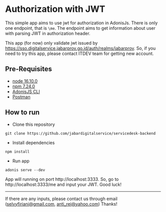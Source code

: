 # Authorization with JWT 

This simple app aims to use jwt for authorization in AdonisJs. There is only one endpoint, that is `\me`. 
The endpoint aims to get information about user with parsing JWT in authorization header. 

This app (for now) only validate jwt issued by  https://sso.digitalservice.jabarprov.go.id/auth/realms/jabarprov. So, if you need to try this app, please contact ITDEV team for getting new account.

## Pre-Requisites
* [node 16.10.0](https://nodejs.org/en/download/)
* [npm 7.24.0](https://www.npmjs.com/package/download)
* [AdonisJS CLI](https://www.npmjs.com/package/@adonisjs/cli)
* [Postman](https://www.postman.com/downloads/) 
## How to run
* Clone this repository
``` 
git clone https://github.com/jabardigitalservice/servicedesk-backend 
```
* Install dependencies
``` 
npm install 
```
* Run app
```
adonis serve --dev
```

App will running on port http://localhost:3333. So, go to  http://localhost:3333/me and input your JWT. Good luck! 

---

If there are any inputs, please contact us through email (selvyfiriani@gmail.com, anti_rei@yahoo.com) Thanks!
